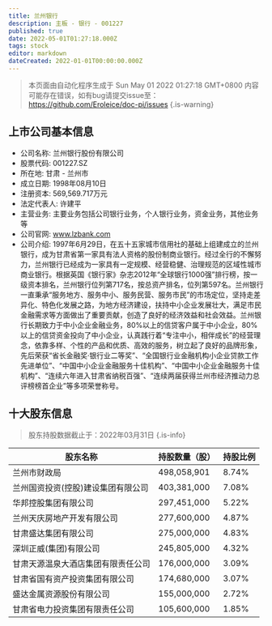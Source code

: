 ```yaml
---
title: 兰州银行
description: 主板 - 银行 - 001227
published: true
date: 2022-05-01T01:27:18.000Z
tags: stock
editor: markdown
dateCreated: 2022-01-01T00:00:00.000Z
---
```


> 本页面由自动化程序生成于 Sun May 01 2022 01:27:18 GMT+0800
> 内容可能存在错误，如有bug请提交issue至：https://github.com/Eroleice/doc-pi/issues
{.is-warning}

## 上市公司基本信息
- 公司名称: 兰州银行股份有限公司
- 股票代码: 001227.SZ
- 所在地: 甘肃 - 兰州市
- 成立日期: 1998年08月10日
- 注册资本: 569,569.717万元
- 法定代表人: 许建平
- 主营业务: 主要业务包括公司银行业务，个人银行业务，资金业务，其他业务等
- 公司官网: www.lzbank.com
- 公司介绍: 1997年6月29日，在五十五家城市信用社的基础上组建成立的兰州银行，成为甘肃省第一家具有法人资格的股份制商业银行。经过全行的不懈努力，兰州银行已经成为一家具有一定规模、经营稳健、治理规范的区域性城市商业银行。根据英国《银行家》杂志2012年“全球银行1000强”排行榜，按一级资本排名，兰州银行位列第717名，按总资产排名，位列第597名。兰州银行一直秉承“服务地方、服务中小、服务民营、服务市民”的市场定位，坚持走差异化、特色化发展之路，为地方经济建设，扶持中小企业发展壮大，满足市民金融需求等方面做出了重要贡献，创造了良好的经济效益和社会效益。兰州银行长期致力于中小企业金融业务，80%以上的信贷客户属于中小企业，80%以上的信贷资金投向了中小企业，认真践行着“专注中小，相伴成长”的经营理念，依靠多样、个性的产品和优质、高效的服务，树立起了良好的品牌形象，先后荣获“省长金融奖·银行业二等奖”、“全国银行业金融机构小企业贷款工作先进单位”、“中国中小企业金融服务十佳机构”、“中国中小企业金融服务十佳机构”、“连续六年进入甘肃省纳税百强”、“连续两届获得兰州市经济推动力总评榜榜首企业”等多项荣誉称号。


## 十大股东信息
> 股东持股数据截止于：2022年03月31日
{.is-info}

| 股东名称 | 持股数量（股） | 持股比例 |
| --- | --- | --- |
| 兰州市财政局 | 498,058,901 | 8.74% |
| 兰州国资投资(控股)建设集团有限公司 | 403,381,000 | 7.08% |
| 华邦控股集团有限公司 | 297,451,000 | 5.22% |
| 兰州天庆房地产开发有限公司 | 277,600,000 | 4.87% |
| 甘肃盛达集团有限公司 | 275,000,000 | 4.83% |
| 深圳正威(集团)有限公司 | 245,805,000 | 4.32% |
| 甘肃天源温泉大酒店集团有限责任公司 | 176,000,000 | 3.09% |
| 甘肃省国有资产投资集团有限公司 | 174,680,000 | 3.07% |
| 盛达金属资源股份有限公司 | 155,000,000 | 2.72% |
| 甘肃省电力投资集团有限责任公司 | 105,600,000 | 1.85% |




